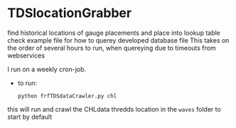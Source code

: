 # TDSlocationGrabber
find historical locations of gauge placements and place into lookup table
check example file for how to querey developed database file
This takes on the order of several hours to run, when quereying due to timeouts from webservices

I run on a weekly cron-job.


- to run: 

   `python frfTDSdataCrawler.py chl`

this will run and crawl the CHLdata thredds location in the `waves` folder to start by default
